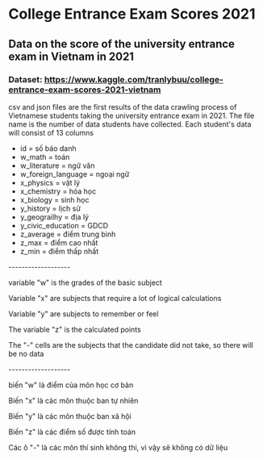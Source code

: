 # College Entrance Exam Scores 2021
## Data on the score of the university entrance exam in Vietnam in 2021
### Dataset: https://www.kaggle.com/tranlybuu/college-entrance-exam-scores-2021-vietnam

<p>csv and json files are the first results of the data crawling process of Vietnamese students taking the university entrance exam in 2021. The file name is the number of data students have collected. Each student's data will consist of 13 columns</p>
<ul>
<li>id = số báo danh</li>
<li>w_math = toán</li>
<li>w_literature = ngữ văn</li>
<li>w_foreign_language = ngoại ngữ</li>
<li>x_physics = vật lý</li>
<li>x_chemistry = hóa học</li>
<li>x_biology = sinh học</li>
<li>y_history = lịch sử</li>
<li>y_geograilhy = địa lý</li>
<li>y_civic_education = GDCD</li>
<li>z_average = điểm trung bình</li>
<li>z_max = điểm cao nhất</li>
<li>z_min = điểm thấp nhất</li>
</ul>
<p>-------------------</p>
<p>variable "w" is the grades of the basic subject</p>
<p>Variable "x" are subjects that require a lot of logical calculations</p>
<p>Variable "y" are subjects to remember or feel</p>
<p>The variable "z" is the calculated points</p>
<p>The "-" cells are the subjects that the candidate did not take, so there will be no data</p>
<p>-------------------</p>
<p> biến "w" là điểm của môn học cơ bản </p>
<p> Biến "x" là các môn thuộc ban tự nhiên </p>
<p> Biến "y" là các môn thuộc ban xã hội </p>
<p> Biến "z" là các điểm số được tính toán </p>
<p> Các ô "-" là các môn thí sinh không thi, vì vậy sẽ không có dữ liệu </p>
